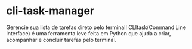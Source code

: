 # cli-task-manager
Gerencie sua lista de tarefas direto pelo terminal! CLItask(Command Line Interface) é uma ferramenta leve feita em Python que ajuda a criar, acompanhar e concluir tarefas pelo terminal.
